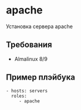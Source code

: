 apache
=========

Установка сервера apache

Требования
------------

- Almalinux 8/9

Пример плэйбука
----------------

    - hosts: servers
      roles:
         - apache
